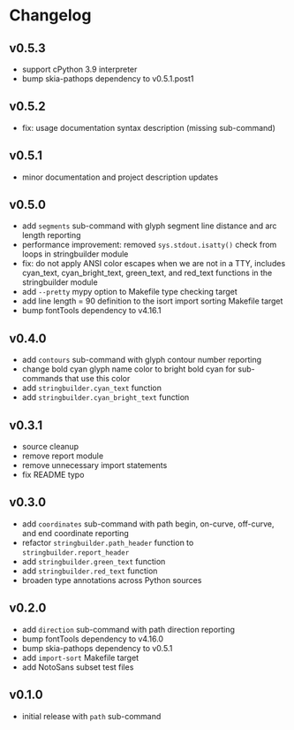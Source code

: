 # Changelog

## v0.5.3

- support cPython 3.9 interpreter
- bump skia-pathops dependency to v0.5.1.post1

## v0.5.2

- fix: usage documentation syntax description (missing sub-command)

## v0.5.1

- minor documentation and project description updates

## v0.5.0

- add `segments` sub-command with glyph segment line distance and arc length reporting
- performance improvement: removed `sys.stdout.isatty()` check from loops in stringbuilder module
- fix: do not apply ANSI color escapes when we are not in a TTY, includes cyan_text, cyan_bright_text, green_text, and red_text functions in the stringbuilder module
- add `--pretty` mypy option to Makefile type checking target
- add line length = 90 definition to the isort import sorting Makefile target
- bump fontTools dependency to v4.16.1

## v0.4.0

- add `contours` sub-command with glyph contour number reporting
- change bold cyan glyph name color to bright bold cyan for sub-commands that use this color
- add `stringbuilder.cyan_text` function
- add `stringbuilder.cyan_bright_text` function

## v0.3.1

- source cleanup
- remove report module
- remove unnecessary import statements
- fix README typo

## v0.3.0

- add `coordinates` sub-command with path begin, on-curve, off-curve, and end coordinate reporting
- refactor `stringbuilder.path_header` function to `stringbuilder.report_header`
- add `stringbuilder.green_text` function
- add `stringbuilder.red_text` function
- broaden type annotations across Python sources

## v0.2.0

- add `direction` sub-command with path direction reporting
- bump fontTools dependency to v4.16.0
- bump skia-pathops dependency to v0.5.1
- add `import-sort` Makefile target
- add NotoSans subset test files

## v0.1.0

- initial release with `path` sub-command

